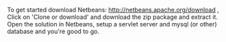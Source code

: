 To get started download Netbeans: http://netbeans.apache.org/download , Click on 'Clone or download' and download the zip package and extract it. Open the solution in Netbeans, setup a servlet server and mysql (or other) database and you're good to go.
